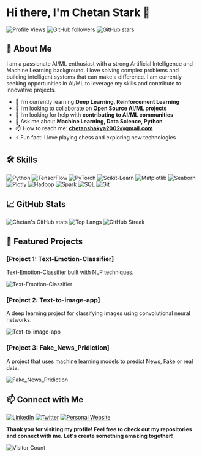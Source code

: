 # Hi there, I'm Chetan Stark 👋

![Profile Views](https://komarev.com/ghpvc/?username=chetanstark3000&color=blueviolet) ![GitHub followers](https://img.shields.io/github/followers/chetanstark3000?label=Follow&style=social) ![GitHub stars](https://img.shields.io/github/stars/chetanstark3000?label=Stars&style=social)

## 🚀 About Me

I am a passionate AI/ML enthusiast with a strong Artificial Intelligence and Machine Learning background. I love solving complex problems and building intelligent systems that can make a difference. I am currently seeking opportunities in AI/ML to leverage my skills and contribute to innovative projects.

- 🌱 I’m currently learning **Deep Learning, Reinforcement Learning**
- 👯 I’m looking to collaborate on **Open Source AI/ML projects**
- 🤔 I’m looking for help with **contributing to AI/ML communities**
- 💬 Ask me about **Machine Learning, Data Science, Python**
- 📫 How to reach me: **chetanshakya2002@gmail.com**
- ⚡ Fun fact: I love playing chess and exploring new technologies

## 🛠️ Skills

![Python](https://img.shields.io/badge/Python-3776AB?style=for-the-badge&logo=python&logoColor=white)
![TensorFlow](https://img.shields.io/badge/TensorFlow-FF6F00?style=for-the-badge&logo=tensorflow&logoColor=white)
![PyTorch](https://img.shields.io/badge/PyTorch-EE4C2C?style=for-the-badge&logo=pytorch&logoColor=white)
![Scikit-Learn](https://img.shields.io/badge/Scikit--Learn-F7931E?style=for-the-badge&logo=scikit-learn&logoColor=white)
![Matplotlib](https://img.shields.io/badge/Matplotlib-007ACC?style=for-the-badge&logo=matplotlib&logoColor=white)
![Seaborn](https://img.shields.io/badge/Seaborn-3776AB?style=for-the-badge&logo=python&logoColor=white)
![Plotly](https://img.shields.io/badge/Plotly-3F4F75?style=for-the-badge&logo=plotly&logoColor=white)
![Hadoop](https://img.shields.io/badge/Hadoop-66CCFF?style=for-the-badge&logo=apache-hadoop&logoColor=black)
![Spark](https://img.shields.io/badge/Spark-E25A1C?style=for-the-badge&logo=apache-spark&logoColor=white)
![SQL](https://img.shields.io/badge/SQL-4479A1?style=for-the-badge&logo=postgresql&logoColor=white)
![Git](https://img.shields.io/badge/Git-F05032?style=for-the-badge&logo=git&logoColor=white)

## 📈 GitHub Stats

![Chetan's GitHub stats](https://github-readme-stats.vercel.app/api?username=chetanstark3000&show_icons=true&theme=radical)
![Top Langs](https://github-readme-stats.vercel.app/api/top-langs/?username=chetanstark3000&layout=compact&theme=radical)
![GitHub Streak](https://github-readme-streak-stats.herokuapp.com/?user=chetanstark3000&theme=radical)

## 🌟 Featured Projects

### [Project 1: Text-Emotion-Classifier]
Text-Emotion-Classifier built with NLP techniques.

![Text-Emotion-Classifier](https://github.com/chetanstark3000/Text-Emotion-Classifier)

### [Project 2: Text-to-image-app]
A deep learning project for classifying images using convolutional neural networks.

![Text-to-image-app](https://github.com/chetanstark3000/text-to-image-app)

### [Project 3: Fake_News_Pridiction]
A project that uses machine learning models to predict News, Fake or real data.

![Fake_News_Pridiction](https://github.com/chetanstark3000/Fake_News_Pridiction)

## 📫 Connect with Me

[![LinkedIn](https://img.shields.io/badge/LinkedIn-0077B5?style=for-the-badge&logo=linkedin&logoColor=white)](https://www.linkedin.com/in/chetanstark3000/)
[![Twitter](https://img.shields.io/badge/Twitter-1DA1F2?style=for-the-badge&logo=twitter&logoColor=white)](https://twitter.com/chetanstark3000)
[![Personal Website](https://img.shields.io/badge/Website-4285F4?style=for-the-badge&logo=google-chrome&logoColor=white)](https://chetanstark3000.github.io)


**Thank you for visiting my profile! Feel free to check out my repositories and connect with me. Let's create something amazing together!**

![Visitor Count](https://profile-counter.glitch.me/chetanstark3000/count.svg)
